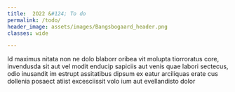 ```yaml
---
title:  2O22 &#124; To do
permalink: /todo/
header_image: assets/images/Bangsbogaard_header.png
classes: wide

---
```


Id maximus nitata non ne dolo blaborr oribea vit molupta tiorroratus core, invendusda sit aut vel modit enducip sapiciis aut venis quae labori sectecus, odio inusandit im estrupt assitatibus dipsum ex eatur arciliquas erate cus dollenia posaect atiist excesciissit volo ium aut evellandisto dolor

<!--more-->